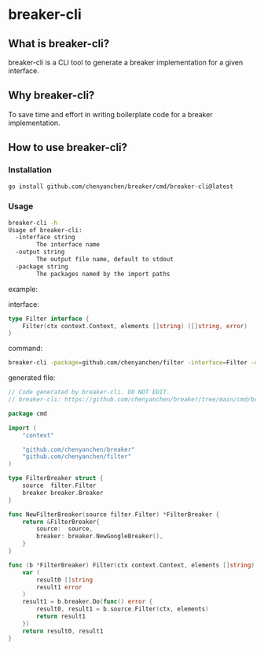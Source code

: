 # breaker-cli

## What is breaker-cli?

breaker-cli is a CLI tool to generate a breaker implementation for a given interface.

## Why breaker-cli?

To save time and effort in writing boilerplate code for a breaker implementation.

## How to use breaker-cli?

### Installation

```bash
go install github.com/chenyanchen/breaker/cmd/breaker-cli@latest
```

### Usage

```bash
breaker-cli -h
Usage of breaker-cli:
  -interface string
        The interface name
  -output string
        The output file name, default to stdout
  -package string
        The packages named by the import paths
```

example:

interface:

```go
type Filter interface {
	Filter(ctx context.Context, elements []string) ([]string, error)
}
```

command:

```bash
breaker-cli -package=github.com/chenyanchen/filter -interface=Filter -output=path/to/filterbreaker.go
```

generated file:

```go
// Code generated by breaker-cli. DO NOT EDIT.
// breaker-cli: https://github.com/chenyanchen/breaker/tree/main/cmd/breaker-cli

package cmd

import (
	"context"

	"github.com/chenyanchen/breaker"
	"github.com/chenyanchen/filter"
)

type FilterBreaker struct {
	source  filter.Filter
	breaker breaker.Breaker
}

func NewFilterBreaker(source filter.Filter) *FilterBreaker {
	return &FilterBreaker{
		source:  source,    
		breaker: breaker.NewGoogleBreaker(),
	}
}

func (b *FilterBreaker) Filter(ctx context.Context, elements []string) ([]string, error) {
	var (
		result0 []string
		result1 error
	)
	result1 = b.breaker.Do(func() error {
		result0, result1 = b.source.Filter(ctx, elements)
		return result1
	})
	return result0, result1
}
```
